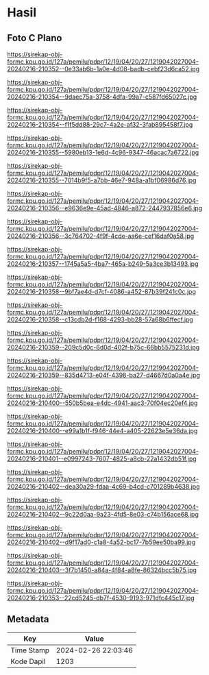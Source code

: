 # Hasil

## Foto C Plano

https://sirekap-obj-formc.kpu.go.id/127a/pemilu/pdpr/12/19/04/20/27/1219042027004-20240216-210352--0e33ab6b-1a0e-4d08-badb-cebf23d6ca52.jpg

https://sirekap-obj-formc.kpu.go.id/127a/pemilu/pdpr/12/19/04/20/27/1219042027004-20240216-210354--9daec75a-3758-4dfa-99a7-c587fd65027c.jpg

https://sirekap-obj-formc.kpu.go.id/127a/pemilu/pdpr/12/19/04/20/27/1219042027004-20240216-210354--f1f5dd88-29c7-4a2e-af32-3fab895458f7.jpg

https://sirekap-obj-formc.kpu.go.id/127a/pemilu/pdpr/12/19/04/20/27/1219042027004-20240216-210355--5980eb13-1e6d-4c96-9347-46acac7a6722.jpg

https://sirekap-obj-formc.kpu.go.id/127a/pemilu/pdpr/12/19/04/20/27/1219042027004-20240216-210355--7014b9f5-a7bb-46e7-948a-a1bf06986d76.jpg

https://sirekap-obj-formc.kpu.go.id/127a/pemilu/pdpr/12/19/04/20/27/1219042027004-20240216-210356--e9636e9e-45ad-4846-a872-2447937856e6.jpg

https://sirekap-obj-formc.kpu.go.id/127a/pemilu/pdpr/12/19/04/20/27/1219042027004-20240216-210356--3c764702-4f9f-4cde-aa6e-cef16daf0a58.jpg

https://sirekap-obj-formc.kpu.go.id/127a/pemilu/pdpr/12/19/04/20/27/1219042027004-20240216-210357--1745a5a5-4ba7-465a-b249-5a3ce3b13493.jpg

https://sirekap-obj-formc.kpu.go.id/127a/pemilu/pdpr/12/19/04/20/27/1219042027004-20240216-210358--9bf7ae4d-d7cf-4086-a452-87b39f241c0c.jpg

https://sirekap-obj-formc.kpu.go.id/127a/pemilu/pdpr/12/19/04/20/27/1219042027004-20240216-210358--c13cdb2d-f168-4293-bb28-57a68b6ffecf.jpg

https://sirekap-obj-formc.kpu.go.id/127a/pemilu/pdpr/12/19/04/20/27/1219042027004-20240216-210359--209c5d0c-6d0d-402f-b75c-66bb5575231d.jpg

https://sirekap-obj-formc.kpu.go.id/127a/pemilu/pdpr/12/19/04/20/27/1219042027004-20240216-210359--835d4713-e04f-4398-ba27-d4667d0a0a4e.jpg

https://sirekap-obj-formc.kpu.go.id/127a/pemilu/pdpr/12/19/04/20/27/1219042027004-20240216-210400--550b5bea-e4dc-4941-aac3-70f04ec20ef4.jpg

https://sirekap-obj-formc.kpu.go.id/127a/pemilu/pdpr/12/19/04/20/27/1219042027004-20240216-210400--e99a1b1f-f946-44e4-a405-22623e5e36da.jpg

https://sirekap-obj-formc.kpu.go.id/127a/pemilu/pdpr/12/19/04/20/27/1219042027004-20240216-210401--e0997243-7607-4825-a8cb-22a1432db51f.jpg

https://sirekap-obj-formc.kpu.go.id/127a/pemilu/pdpr/12/19/04/20/27/1219042027004-20240216-210402--dea30a29-fdaa-4c69-b4cd-c701289b4638.jpg

https://sirekap-obj-formc.kpu.go.id/127a/pemilu/pdpr/12/19/04/20/27/1219042027004-20240216-210402--9c22d0aa-9a23-4fd5-8e03-c74b156ace68.jpg

https://sirekap-obj-formc.kpu.go.id/127a/pemilu/pdpr/12/19/04/20/27/1219042027004-20240216-210402--d9f17ad0-c1a8-4a52-bc17-7b59ee50ba99.jpg

https://sirekap-obj-formc.kpu.go.id/127a/pemilu/pdpr/12/19/04/20/27/1219042027004-20240216-210403--3f7b1450-a84a-4f84-a8fe-86324bcc5b75.jpg

https://sirekap-obj-formc.kpu.go.id/127a/pemilu/pdpr/12/19/04/20/27/1219042027004-20240216-210353--22cd5245-db7f-4530-9193-971dfc445c17.jpg


## Metadata

| Key        | Value               |
| ---------- | ------------------- |
| Time Stamp | 2024-02-26 22:03:46 |
| Kode Dapil | 1203                |



